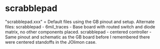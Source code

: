 # scrabblepad
 "scrabblepad.xxx" = Default files using the GB pinout and setup. 
 Alternate files:
	scrabblepad - 6mil_traces - Base board with routed switch and diode matrix, no other components placed. 
	scrabblepad - centered controller - Same pinout and schematic as the GB board before I remembered there were centered standoffs in the JOlimon case. 
